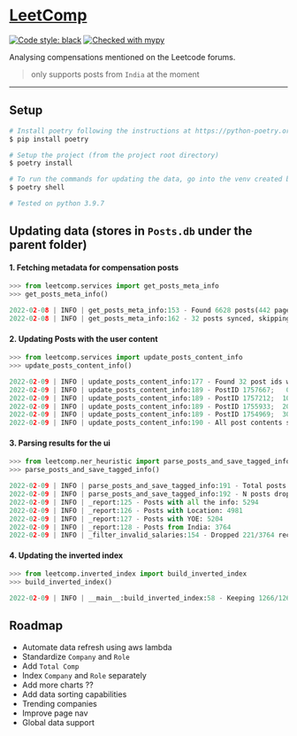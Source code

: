 # [LeetComp](https://kuutsav.github.io/LeetComp/)

[![Code style: black](https://img.shields.io/badge/code%20style-black-000000.svg)](https://github.com/psf/black)
[![Checked with mypy](http://www.mypy-lang.org/static/mypy_badge.svg)](http://mypy-lang.org/)

Analysing compensations mentioned on the Leetcode forums.

> only supports posts from `India` at the moment

---

## Setup

```bash
# Install poetry following the instructions at https://python-poetry.org/docs or use pip
$ pip install poetry

# Setup the project (from the project root directory)
$ poetry install

# To run the commands for updating the data, go into the venv created by poetry
$ poetry shell

# Tested on python 3.9.7
```

## Updating data (stores in `Posts.db` under the parent folder)

#### 1. Fetching metadata for compensation posts

```python
>>> from leetcomp.services import get_posts_meta_info
>>> get_posts_meta_info()

2022-02-08 | INFO | get_posts_meta_info:153 - Found 6628 posts(442 pages)
2022-02-08 | INFO | get_posts_meta_info:162 - 32 posts synced, skipping the rest ...
```

#### 2. Updating Posts with the user content

```python
>>> from leetcomp.services import update_posts_content_info
>>> update_posts_content_info()

2022-02-09 | INFO | update_posts_content_info:177 - Found 32 post ids without content, syncing ...
2022-02-09 | INFO | update_posts_content_info:189 - PostID 1757667;   0/32 posts done
2022-02-09 | INFO | update_posts_content_info:189 - PostID 1757212;  10/32 posts done
2022-02-09 | INFO | update_posts_content_info:189 - PostID 1755933;  20/32 posts done
2022-02-09 | INFO | update_posts_content_info:189 - PostID 1754969;  30/32 posts done
2022-02-09 | INFO | update_posts_content_info:190 - All post contents synced
```

#### 3. Parsing results for the ui

```python
>>> from leetcomp.ner_heuristic import parse_posts_and_save_tagged_info
>>> parse_posts_and_save_tagged_info()

2022-02-09 | INFO | parse_posts_and_save_tagged_info:191 - Total posts: 6663
2022-02-09 | INFO | parse_posts_and_save_tagged_info:192 - N posts dropped (missing data): 1380
2022-02-09 | INFO | _report:125 - Posts with all the info: 5294
2022-02-09 | INFO | _report:126 - Posts with Location: 4981
2022-02-09 | INFO | _report:127 - Posts with YOE: 5204
2022-02-09 | INFO | _report:128 - Posts from India: 3764
2022-02-09 | INFO | _filter_invalid_salaries:154 - Dropped 221/3764 records due to invalid pay
```

#### 4. Updating the inverted index

```python
>>> from leetcomp.inverted_index import build_inverted_index
>>> build_inverted_index()

2022-02-09 | INFO | __main__:build_inverted_index:58 - Keeping 1266/1266 tokens
```

## Roadmap

- Automate data refresh using aws lambda
- Standardize `Company` and `Role`
- Add `Total Comp`
- Index `Company` and `Role` separately
- Add more charts ??
- Add data sorting capabilities
- Trending companies
- Improve page nav
- Global data support
